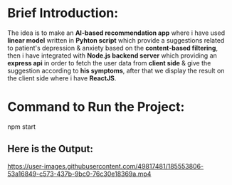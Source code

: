 # Brief Introduction:
The idea is to make an **AI-based recommendation app** where i have used **linear model** written in **Pyhton script** which provide a suggestions related to patient's depression & anxiety based on the **content-based filtering**, then i have integrated with **Node.js backend server** which providing an **express api** in order to fetch the user data from **client side** & give the suggestion according to **his symptoms**, after that we display the result on the client side where i have **ReactJS**.

# Command to Run the Project:

npm start

## Here is the Output:







https://user-images.githubusercontent.com/49817481/185553806-53a16849-c573-437b-9bc0-76c30e18369a.mp4

